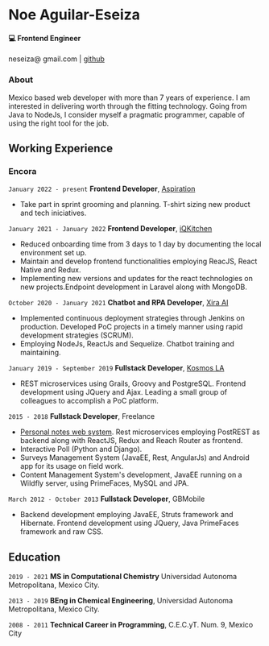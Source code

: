 # Noe Aguilar-Eseiza

#### :computer: Frontend Engineer

<div class="webaddress">
  <span class="hover:text-indigo-200">neseiza@ gmail.com</span>
| <a href="https://github.com/verlor" class="hover:text-indigo-200">github</a>
</div>


### About

Mexico based web developer with more than 7 years of experience. I am interested in delivering worth through the fitting technology. Going from Java to NodeJs, I consider myself a pragmatic programmer, capable of using the right tool for the job.

## Working Experience

### Encora 

`January 2022 - present`
__Frontend Developer__, [Aspiration](https://www.aspiration.com)
- Take part in sprint grooming and planning. T-shirt sizing new product and tech iniciatives.

`January 2021 - January 2022`
__Frontend Developer__, [iQKitchen](https://iqkitchen.co/)
- Reduced onboarding time from 3 days to 1 day by documenting the local environment set up.
- Maintain and develop frontend functionalities employing ReacJS, React Native and Redux. 
- Implementing new versions and updates for the react technologies on new projects.Endpoint development in Laravel along with MongoDB.

`October 2020 - January 2021`
__Chatbot and RPA Developer__, [Xira AI](https://xira-intelligence.com/)

- Implemented continuous deployment strategies through Jenkins on production. Developed PoC projects in a timely manner using rapid development strategies (SCRUM). 
- Employing NodeJs, ReactJs and Sequelize. Chatbot training and maintaining.

`January 2019 - September 2019`
__Fullstack Developer__, [Kosmos LA](https://www.kosmos.la/ks/)

- REST microservices using Grails, Groovy and PostgreSQL. Frontend development using JQuery and Ajax. Leading a small group of colleagues to accomplish a PoC platform.

`2015 - 2018`
__Fullstack Developer__, Freelance

- [Personal notes web system](https://neseiza.work/notes). Rest microservices employing PostREST as backend along with ReactJS, Redux and Reach Router as frontend.
- Interactive Poll (Python and Django). 
- Surveys Management System (JavaEE, Rest, AngularJs) and Android app for its usage on field work. 
- Content Management System's development, JavaEE running on a Wildfly server, using PrimeFaces, MySQL and JPA.


`March 2012 - October 2013`
__Fullstack Developer__, GBMobile

- Backend development employing JavaEE, Struts framework and Hibernate. Frontend development using JQuery, Java PrimeFaces framework and raw CSS.

## Education

`2019 - 2021`
__MS in Computational Chemistry__
Universidad Autonoma Metropolitana, Mexico City.

`2013 - 2019`
__BEng in Chemical Engineering__, Universidad Autonoma Metropolitana, Mexico City.

`2008 - 2011`
__Technical Career in Programming__, C.E.C.yT. Num. 9, Mexico City
